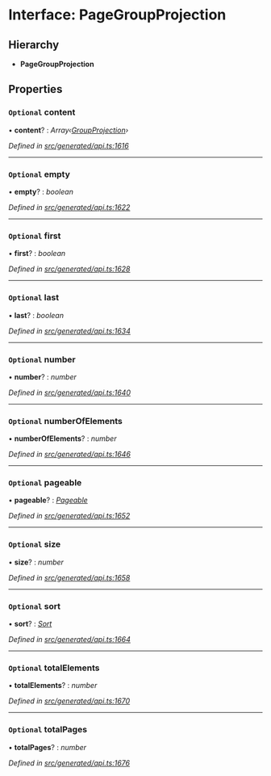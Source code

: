 # Interface: PageGroupProjection

## Hierarchy

* **PageGroupProjection**

## Properties

### `Optional` content

• **content**? : *Array‹[GroupProjection](groupprojection.md)›*

*Defined in [src/generated/api.ts:1616](https://github.com/mailslurp/mailslurp-client-ts-js/blob/9736ebe/src/generated/api.ts#L1616)*

___

### `Optional` empty

• **empty**? : *boolean*

*Defined in [src/generated/api.ts:1622](https://github.com/mailslurp/mailslurp-client-ts-js/blob/9736ebe/src/generated/api.ts#L1622)*

___

### `Optional` first

• **first**? : *boolean*

*Defined in [src/generated/api.ts:1628](https://github.com/mailslurp/mailslurp-client-ts-js/blob/9736ebe/src/generated/api.ts#L1628)*

___

### `Optional` last

• **last**? : *boolean*

*Defined in [src/generated/api.ts:1634](https://github.com/mailslurp/mailslurp-client-ts-js/blob/9736ebe/src/generated/api.ts#L1634)*

___

### `Optional` number

• **number**? : *number*

*Defined in [src/generated/api.ts:1640](https://github.com/mailslurp/mailslurp-client-ts-js/blob/9736ebe/src/generated/api.ts#L1640)*

___

### `Optional` numberOfElements

• **numberOfElements**? : *number*

*Defined in [src/generated/api.ts:1646](https://github.com/mailslurp/mailslurp-client-ts-js/blob/9736ebe/src/generated/api.ts#L1646)*

___

### `Optional` pageable

• **pageable**? : *[Pageable](pageable.md)*

*Defined in [src/generated/api.ts:1652](https://github.com/mailslurp/mailslurp-client-ts-js/blob/9736ebe/src/generated/api.ts#L1652)*

___

### `Optional` size

• **size**? : *number*

*Defined in [src/generated/api.ts:1658](https://github.com/mailslurp/mailslurp-client-ts-js/blob/9736ebe/src/generated/api.ts#L1658)*

___

### `Optional` sort

• **sort**? : *[Sort](sort.md)*

*Defined in [src/generated/api.ts:1664](https://github.com/mailslurp/mailslurp-client-ts-js/blob/9736ebe/src/generated/api.ts#L1664)*

___

### `Optional` totalElements

• **totalElements**? : *number*

*Defined in [src/generated/api.ts:1670](https://github.com/mailslurp/mailslurp-client-ts-js/blob/9736ebe/src/generated/api.ts#L1670)*

___

### `Optional` totalPages

• **totalPages**? : *number*

*Defined in [src/generated/api.ts:1676](https://github.com/mailslurp/mailslurp-client-ts-js/blob/9736ebe/src/generated/api.ts#L1676)*
